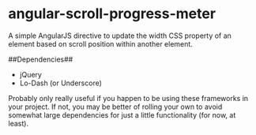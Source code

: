 angular-scroll-progress-meter
=============================

A simple AngularJS directive to update the width CSS property of an element based on scroll position within another element.

##Dependencies##

* jQuery
* Lo-Dash (or Underscore)

Probably only really useful if you happen to be using these frameworks in your project. If not, you may be better of rolling your own to avoid somewhat large dependencies for just a little functionality (for now, at least).
